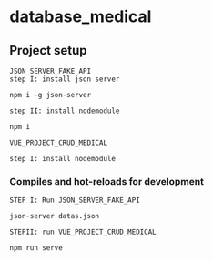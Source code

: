 # database_medical

## Project setup
```
JSON_SERVER_FAKE_API
step I: install json server

npm i -g json-server

step II: install nodemodule

npm i

VUE_PROJECT_CRUD_MEDICAL

step I: install nodemodule
```

### Compiles and hot-reloads for development
```
STEP I: Run JSON_SERVER_FAKE_API

json-server datas.json

STEPII: run VUE_PROJECT_CRUD_MEDICAL

npm run serve
```

